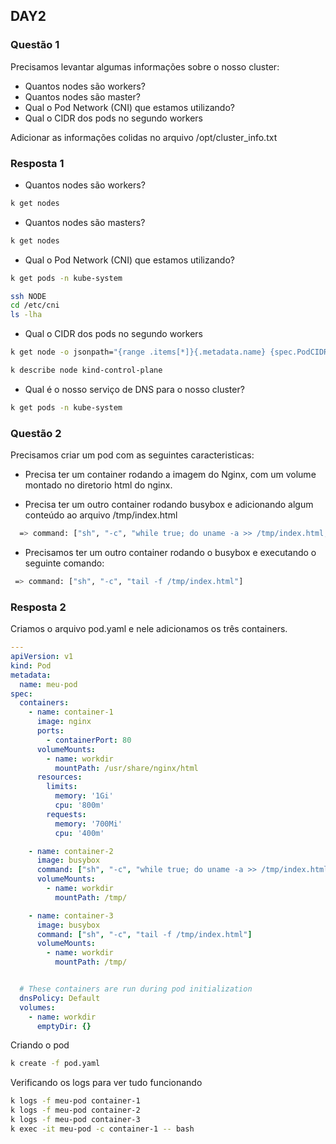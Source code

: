 ## DAY2

### Questão 1
Precisamos levantar algumas informações sobre o nosso cluster:
- Quantos nodes são workers?
- Quantos nodes são master?
- Qual o Pod Network (CNI) que estamos utilizando?
- Qual o CIDR dos pods no segundo workers

Adicionar as informações colidas no arquivo /opt/cluster_info.txt

### Resposta 1

- Quantos nodes são workers?
```bash
k get nodes
```

- Quantos nodes são masters?
```bash
k get nodes
```

- Qual o Pod Network (CNI) que estamos utilizando?
```bash
k get pods -n kube-system
```

```bash
ssh NODE
cd /etc/cni
ls -lha
```

- Qual o CIDR dos pods no segundo workers
```bash
k get node -o jsonpath="{range .items[*]}{.metadata.name} {spec.PodCIDR}"
```

```bash
k describe node kind-control-plane
```

- Qual é o nosso serviço de DNS para o nosso cluster?

```bash
k get pods -n kube-system
```

### Questão 2
Precisamos criar um pod com as seguintes caracteristicas:

- Precisa ter um container rodando a imagem do Nginx, com um volume montado no diretorio html do nginx.

- Precisa ter um outro container rodando busybox e adicionando algum conteúdo ao arquivo /tmp/index.html

```bash
  => command: ["sh", "-c", "while true; do uname -a >> /tmp/index.html; date >> /tmp/index.html; sleep 2; done"]
```
- Precisamos ter um outro container rodando o busybox e executando o seguinte comando: 
```bash
 => command: ["sh", "-c", "tail -f /tmp/index.html"]
```
### Resposta 2

Criamos o arquivo pod.yaml e nele adicionamos os três containers.

```yaml
---
apiVersion: v1
kind: Pod
metadata:
  name: meu-pod
spec:
  containers:
    - name: container-1
      image: nginx
      ports:
        - containerPort: 80
      volumeMounts:
        - name: workdir
          mountPath: /usr/share/nginx/html
      resources:
        limits:
          memory: '1Gi'
          cpu: '800m'
        requests:
          memory: '700Mi'
          cpu: '400m'

    - name: container-2
      image: busybox
      command: ["sh", "-c", "while true; do uname -a >> /tmp/index.html; date >> /tmp/index.html; sleep 2; done"]
      volumeMounts:
        - name: workdir
          mountPath: /tmp/

    - name: container-3
      image: busybox
      command: ["sh", "-c", "tail -f /tmp/index.html"]
      volumeMounts:
        - name: workdir
          mountPath: /tmp/


  # These containers are run during pod initialization
  dnsPolicy: Default
  volumes:
    - name: workdir
      emptyDir: {}
```

Criando o pod
```bash
k create -f pod.yaml
```

Verificando os logs para ver tudo funcionando

```bash
k logs -f meu-pod container-1
k logs -f meu-pod container-2
k logs -f meu-pod container-3
k exec -it meu-pod -c container-1 -- bash
```
